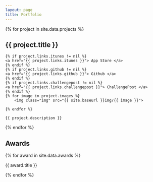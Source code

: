 ```yaml
---
layout: page
title: Portfolio
---
```


<script src="/public/js/masonry.js"></script>
<!--div id="container" class="js-masonry animated fadeInUp"
data-masonry-options='{ "itemSelector": ".project", "gutter": 0
}'-->
<div class="animated fadeInUp" id="mason"> 
  {% for project in site.data.projects %}

  <div class="project">
    <h2 class="post-title">
        {{ project.title }}
    </h2>

    
    {% if project.links.itunes != nil %}
    <a href="{{ project.links.itunes }}"> App Store </a>
    {% endif %}
    {% if project.links.github != nil %}
    <a href="{{ project.links.github }}"> Github </a>
    {% endif %}
    {% if project.links.challengepost != nil %}
    <a href="{{ project.links.challengepost }}"> ChallengePost </a>
    {% endif %}
    {% for image in project.images %}
        <img class="img" src="{{ site.baseurl }}img/{{ image }}">

    {% endfor %}

    {{ project.description }}
    
    
  </div>
  {% endfor %}
  
  <script> msnry.layout()</script>
</div>

<h2 class="post-title"> Awards </h2>

{% for award in site.data.awards %}
<p> {{ award.title }} </p>
{% endfor %}

<script> msnry.layout()</script>
